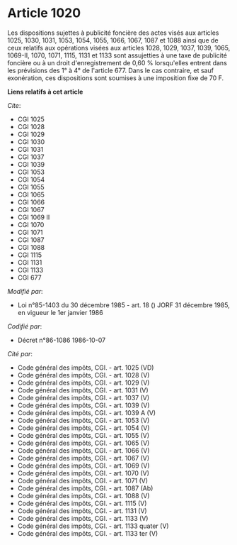 # Article 1020

Les dispositions sujettes à publicité foncière des actes visés aux articles 1025, 1030, 1031, 1053, 1054, 1055, 1066, 1067,
1087 et 1088 ainsi que de ceux relatifs aux opérations visées aux articles 1028, 1029, 1037, 1039, 1065, 1069-II, 1070, 1071,
1115, 1131 et 1133 sont assujetties à une taxe de publicité foncière ou à un droit d'enregistrement de 0,60 % lorsqu'elles
entrent dans les prévisions des 1° à 4° de l'article 677. Dans le cas contraire, et sauf exonération, ces dispositions sont
soumises à une imposition fixe de 70 F.

**Liens relatifs à cet article**

_Cite_:

  - CGI 1025
  - CGI 1028
  - CGI 1029
  - CGI 1030
  - CGI 1031
  - CGI 1037
  - CGI 1039
  - CGI 1053
  - CGI 1054
  - CGI 1055
  - CGI 1065
  - CGI 1066
  - CGI 1067
  - CGI 1069 II
  - CGI 1070
  - CGI 1071
  - CGI 1087
  - CGI 1088
  - CGI 1115
  - CGI 1131
  - CGI 1133
  - CGI 677

_Modifié par_:

  - Loi n°85-1403 du 30 décembre 1985 - art. 18 () JORF 31 décembre 1985, en vigueur le 1er janvier 1986

_Codifié par_:

  - Décret n°86-1086 1986-10-07

_Cité par_:

  - Code général des impôts, CGI. - art. 1025 (VD)
  - Code général des impôts, CGI. - art. 1028 (V)
  - Code général des impôts, CGI. - art. 1029 (V)
  - Code général des impôts, CGI. - art. 1031 (V)
  - Code général des impôts, CGI. - art. 1037 (V)
  - Code général des impôts, CGI. - art. 1039 (V)
  - Code général des impôts, CGI. - art. 1039 A (V)
  - Code général des impôts, CGI. - art. 1053 (V)
  - Code général des impôts, CGI. - art. 1054 (V)
  - Code général des impôts, CGI. - art. 1055 (V)
  - Code général des impôts, CGI. - art. 1065 (V)
  - Code général des impôts, CGI. - art. 1066 (V)
  - Code général des impôts, CGI. - art. 1067 (V)
  - Code général des impôts, CGI. - art. 1069 (V)
  - Code général des impôts, CGI. - art. 1070 (V)
  - Code général des impôts, CGI. - art. 1071 (V)
  - Code général des impôts, CGI. - art. 1087 (Ab)
  - Code général des impôts, CGI. - art. 1088 (V)
  - Code général des impôts, CGI. - art. 1115 (V)
  - Code général des impôts, CGI. - art. 1131 (V)
  - Code général des impôts, CGI. - art. 1133 (V)
  - Code général des impôts, CGI. - art. 1133 quater (V)
  - Code général des impôts, CGI. - art. 1133 ter (V)
